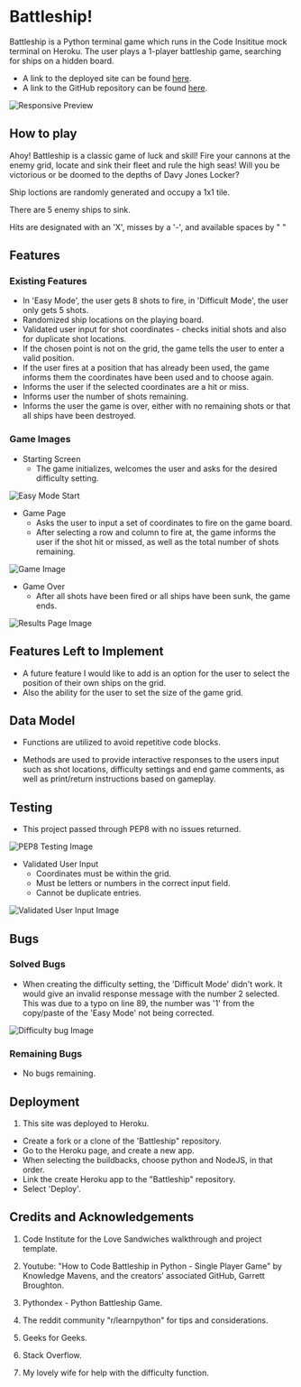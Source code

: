 # Battleship!

Battleship is a Python terminal game which runs in the Code Insititue mock terminal on Heroku.
The user plays a 1-player battleship game, searching for ships on a hidden board.

* A link to the deployed site can be found [here](https://battleship-cl2.herokuapp.com/).
* A link to the GitHub repository can be found [here](https://github.com/christianlund2/battleship).

![Responsive Preview](./assets/images/responsive.preview.png)

## How to play

Ahoy! Battleship is a classic game of luck and skill! Fire your cannons at the enemy grid, locate and sink their fleet and rule the high seas! Will you be victorious or be doomed to the depths of Davy Jones Locker?

Ship loctions are randomly generated and occupy a 1x1 tile.

There are 5 enemy ships to sink. 

Hits are designated with an 'X', misses by a '-', and available spaces by " "


## Features

### Existing Features

* In 'Easy Mode', the user gets 8 shots to fire, in 'Difficult Mode', the user only gets 5 shots.
* Randomized ship locations on the playing board.
* Validated user input for shot coordinates - checks initial shots and also for duplicate shot locations.
* If the chosen point is not on the grid, the game tells the user to enter a valid position. 
* If the user fires at a position that has already been used, the game informs them the coordinates have been used and to choose again. 
* Informs the user if the selected coordinates are a hit or miss. 
* Informs user the number of shots remaining.
* Informs the user the game is over, either with no remaining shots or that all ships have been destroyed.

### Game Images
* Starting Screen
  - The game initializes, welcomes the user and asks for the desired difficulty setting.

![Easy Mode Start](./assets/images/game.start.png)

* Game Page
  - Asks the user to input a set of coordinates to fire on the game board. 
  - After selecting a row and column to fire at, the game informs the user if the shot hit or missed, as well as the total number of shots remaining. 

![Game Image](./assets/images/game.hit.png)

* Game Over
  - After all shots have been fired or all ships have been sunk, the game ends.

![Results Page Image](./assets/images/game.over.png)

## Features Left to Implement
* A future feature I would like to add is an option for the user to select the position of their own ships on the grid.
* Also the ability for the user to set the size of the game grid.

## Data Model

* Functions are utilized to avoid repetitive code blocks.

* Methods are used to provide interactive responses to the users input such as shot locations, difficulty settings and end game comments, as well as print/return instructions based on gameplay.

## Testing
* This project passed through PEP8 with no issues returned.

![PEP8 Testing Image](./assets/images/PEP8.png)

* Validated User Input
  - Coordinates must be within the grid.
  - Must be letters or numbers in the correct input field.
  - Cannot be duplicate entries.

![Validated User Input Image](./assets/images/validated.user.input.png)

## Bugs
### Solved Bugs
* When creating the difficulty setting, the 'Difficult Mode' didn't work. It would give an invalid response message with the number 2 selected. This was due to a typo on line 89, the number was '1' from the copy/paste of the 'Easy Mode' not being corrected. 

![Difficulty bug Image](./assets/images/difficulty.bug.png)

### Remaining Bugs
* No bugs remaining.

## Deployment
1. This site was deployed to Heroku.
* Create a fork or a clone of the 'Battleship" repository.
* Go to the Heroku page, and create a new app.
* When selecting the buildbacks, choose python and NodeJS, in that order.
* Link the create Heroku app to the "Battleship" repository.
* Select 'Deploy'.

## Credits and Acknowledgements

1. Code Institute for the Love Sandwiches walkthrough and project template.

2. Youtube: "How to Code Battleship in Python - Single Player Game" by Knowledge Mavens, and the creators' associated GitHub, Garrett Broughton.

3. Pythondex - Python Battleship Game.

4. The reddit community "r/learnpython" for tips and considerations.

5. Geeks for Geeks.

6. Stack Overflow.

7. My lovely wife for help with the difficulty function.